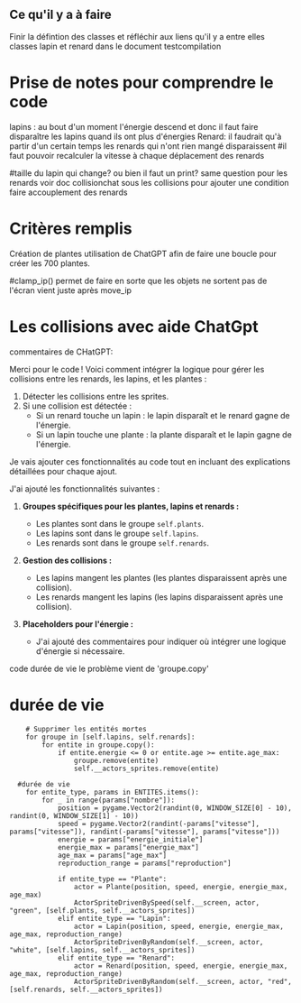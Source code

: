 ## Ce qu'il y a à faire

Finir la défintion des classes et réfléchir aux liens qu'il y a entre elles
classes lapin et renard dans le document testcompilation

# Prise de notes pour comprendre le code

lapins : au bout d'un moment l'énergie descend et donc il faut faire disparaître les lapins quand ils ont plus d'énergies
Renard: il faudrait qu'à partir d'un certain temps les renards qui n'ont rien mangé disparaissent
#il faut pouvoir recalculer la vitesse à chaque déplacement des renards

#taille du lapin qui change? ou bien il faut un print? same question pour les renards voir doc collisionchat sous les collisions pour ajouter une condition
faire accouplement des renards

# Critères remplis

Création de plantes
utilisation de ChatGPT afin de faire une boucle pour créer les 700 plantes.

#clamp_ip() permet de faire en sorte que les objets ne sortent pas de l'écran
vient juste après move_ip

# Les collisions avec aide ChatGpt

commentaires de CHatGPT:

Merci pour le code ! Voici comment intégrer la logique pour gérer les collisions entre les renards, les lapins, et les plantes :

1. Détecter les collisions entre les sprites.
2. Si une collision est détectée :
   - Si un renard touche un lapin : le lapin disparaît et le renard gagne de l'énergie.
   - Si un lapin touche une plante : la plante disparaît et le lapin gagne de l'énergie.

Je vais ajouter ces fonctionnalités au code tout en incluant des explications détaillées pour chaque ajout.

J'ai ajouté les fonctionnalités suivantes :

1. **Groupes spécifiques pour les plantes, lapins et renards :**

   - Les plantes sont dans le groupe `self.plants`.
   - Les lapins sont dans le groupe `self.lapins`.
   - Les renards sont dans le groupe `self.renards`.

2. **Gestion des collisions :**

   - Les lapins mangent les plantes (les plantes disparaissent après une collision).
   - Les renards mangent les lapins (les lapins disparaissent après une collision).

3. **Placeholders pour l'énergie :**
   - J'ai ajouté des commentaires pour indiquer où intégrer une logique d'énergie si nécessaire.




code durée de vie
le problème vient de 'groupe.copy'
# durée de vie 
        # Supprimer les entités mortes
        for groupe in [self.lapins, self.renards]:
            for entite in groupe.copy():
                if entite.energie <= 0 or entite.age >= entite.age_max:
                    groupe.remove(entite)
                    self.__actors_sprites.remove(entite)

      #durée de vie 
        for entite_type, params in ENTITES.items():
            for _ in range(params["nombre"]):
                position = pygame.Vector2(randint(0, WINDOW_SIZE[0] - 10), randint(0, WINDOW_SIZE[1] - 10))
                speed = pygame.Vector2(randint(-params["vitesse"], params["vitesse"]), randint(-params["vitesse"], params["vitesse"]))
                energie = params["energie_initiale"]
                energie_max = params["energie_max"]
                age_max = params["age_max"]
                reproduction_range = params["reproduction"]

                if entite_type == "Plante":
                    actor = Plante(position, speed, energie, energie_max, age_max)
                    ActorSpriteDrivenBySpeed(self.__screen, actor, "green", [self.plants, self.__actors_sprites])
                elif entite_type == "Lapin":
                    actor = Lapin(position, speed, energie, energie_max, age_max, reproduction_range)
                    ActorSpriteDrivenByRandom(self.__screen, actor, "white", [self.lapins, self.__actors_sprites])
                elif entite_type == "Renard":
                    actor = Renard(position, speed, energie, energie_max, age_max, reproduction_range)
                    ActorSpriteDrivenByRandom(self.__screen, actor, "red", [self.renards, self.__actors_sprites])  

              